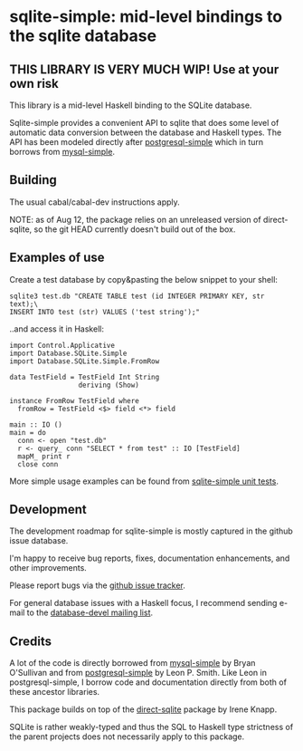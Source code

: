 sqlite-simple: mid-level bindings to the sqlite database
========================================================

## THIS LIBRARY IS VERY MUCH WIP! Use at your own risk

This library is a mid-level Haskell binding to the SQLite database.

Sqlite-simple provides a convenient API to sqlite that does some level
of automatic data conversion between the database and Haskell types.
The API has been modeled directly after
[postgresql-simple](http://github.com/lpsmith/postgresql-simple) which
in turn borrows from
[mysql-simple](https://github.com/bos/mysql-simple).

Building
--------

The usual cabal/cabal-dev instructions apply.

NOTE: as of Aug 12, the package relies on an unreleased version of
direct-sqlite, so the git HEAD currently doesn't build out of the box.

Examples of use
---------------

Create a test database by copy&pasting the below snippet to your
shell:

```
sqlite3 test.db "CREATE TABLE test (id INTEGER PRIMARY KEY, str text);\
INSERT INTO test (str) VALUES ('test string');"
```

..and access it in Haskell:

```
import Control.Applicative
import Database.SQLite.Simple
import Database.SQLite.Simple.FromRow

data TestField = TestField Int String
                 deriving (Show)

instance FromRow TestField where
  fromRow = TestField <$> field <*> field

main :: IO ()
main = do
  conn <- open "test.db"
  r <- query_ conn "SELECT * from test" :: IO [TestField]
  mapM_ print r
  close conn
```

More simple usage examples can be found from [sqlite-simple unit
tests](https://github.com/nurpax/sqlite-simple/blob/master/test/Simple.hs).


Development
-----------

The development roadmap for sqlite-simple is mostly captured in the
github issue database.

I'm happy to receive bug reports, fixes, documentation enhancements,
and other improvements.

Please report bugs via the
[github issue tracker](http://github.com/nurpax/sqlite-simple/issues).

For general database issues with a Haskell focus, I recommend sending
e-mail to the [database-devel mailing
list](http://www.haskell.org/mailman/listinfo/database-devel).


Credits
-------

A lot of the code is directly borrowed from
[mysql-simple](http://github.com/bos/mysql-simple) by Bryan O'Sullivan
and from
[postgresql-simple](http://github.com/lpsmith/postgresql-simple) by
Leon P. Smith.  Like Leon in postgresql-simple, I borrow code and
documentation directly from both of these ancestor libraries.

This package builds on top of the
[direct-sqlite](http://hackage.haskell.org/package/direct-sqlite)
package by Irene Knapp.

SQLite is rather weakly-typed and thus the SQL to Haskell type
strictness of the parent projects does not necessarily apply to this
package.
